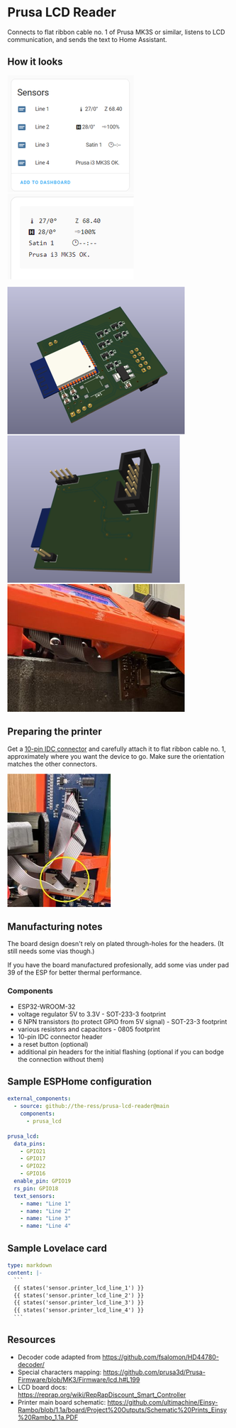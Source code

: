 # Prusa LCD Reader

Connects to flat ribbon cable no. 1 of Prusa MK3S or similar, listens to LCD
communication, and sends the text to Home Assistant.

## How it looks

[![Screenshot of device sensors line 1 to 4 in Home Assistant.](images/device.png)](images/device.png)
[![Screenshot of a Lovelace card mirroring the LCD.](images/lovelace.png)](images/lovelace.png)

[![Rendering of the PCB, front.](images/pcb-front-small.png)](images/pcb-front.png)
[![Rendering of the PCB, back.](images/pcb-back-small.png)](images/pcb-back.png)
[![Photo of the board installed on the printer, underneath the LCD assembly.](images/installed-small.jpg)](images/installed.jpg)

## Preparing the printer

Get a [10-pin IDC connector](https://www2.mouser.com/ProductDetail/Wurth-Elektronik/61201023021?qs=W%252B2sBeLta1Y7QgcPlTMBZQ%3D%3D)
and carefully attach it to flat ribbon cable no. 1, approximately where you want
the device to go. Make sure the orientation matches the other connectors.

[![Photo of the ribbon cable with the extra connector attached.](images/ribbon-cable-small.jpg)](images/ribbon-cable.jpg)

## Manufacturing notes

The board design doesn't rely on plated through-holes for the headers. (It still needs
some vias though.)

If you have the board manufactured profesionally, add some vias under pad 39 of
the ESP for better thermal performance.

### Components

- ESP32-WROOM-32
- voltage regulator 5V to 3.3V - SOT-233-3 footprint
- 6 NPN transistors (to protect GPIO from 5V signal) - SOT-23-3 footprint
- various resistors and capacitors - 0805 footprint
- 10-pin IDC connector header
- a reset button (optional)
- additional pin headers for the initial flashing (optional if you can bodge the
  connection without them)

## Sample ESPHome configuration
```yaml
external_components:
  - source: github://the-ress/prusa-lcd-reader@main
    components:
      - prusa_lcd

prusa_lcd:
  data_pins:
    - GPIO21
    - GPIO17
    - GPIO22
    - GPIO16
  enable_pin: GPIO19
  rs_pin: GPIO18
  text_sensors:
    - name: "Line 1"
    - name: "Line 2"
    - name: "Line 3"
    - name: "Line 4"
```

## Sample Lovelace card
````yaml
type: markdown
content: |-
  ```
  {{ states('sensor.printer_lcd_line_1') }}
  {{ states('sensor.printer_lcd_line_2') }}
  {{ states('sensor.printer_lcd_line_3') }}
  {{ states('sensor.printer_lcd_line_4') }}
  ```
````

## Resources
- Decoder code adapted from https://github.com/fsalomon/HD44780-decoder/
- Special characters mapping: https://github.com/prusa3d/Prusa-Firmware/blob/MK3/Firmware/lcd.h#L199
- LCD board docs: https://reprap.org/wiki/RepRapDiscount_Smart_Controller
- Printer main board schematic: https://github.com/ultimachine/Einsy-Rambo/blob/1.1a/board/Project%20Outputs/Schematic%20Prints_Einsy%20Rambo_1.1a.PDF
